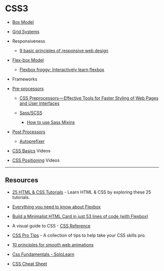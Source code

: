 # CSS3

- [Box Model](https://developer.mozilla.org/en-US/docs/Learn/CSS/Introduction_to_CSS/Box_model)

- [Grid Systems](https://www.w3schools.com/css/css_rwd_grid.asp)

- Responsiveness

  - [9 basic principles of responsive web design](http://blog.froont.com/9-basic-principles-of-responsive-web-design/)

- [Flex-box Model](https://css-tricks.com/snippets/css/a-guide-to-flexbox/)

  - [Flexbox froggy: Interactively learn flexbox](http://flexboxfroggy.com/)

- Frameworks

- [Pre-processors](https://developer.mozilla.org/en-US/docs/Glossary/CSS_preprocessor)

  - [CSS Preprocessors — Effective Tools for Faster Styling of Web Pages and User Interfaces](https://medium.com/@cabot_solutions/css-preprocessors-effective-tools-for-faster-styling-of-web-pages-and-user-interfaces-6ed4737a9804)

  - [Sass/SCSS](https://gist.github.com/jareware/4738651)

    - [How to use Sass Mixins](https://scotch.io/tutorials/how-to-use-sass-mixins)

- [Post Processors](https://www.hongkiat.com/blog/css-post-processors-tips-resources/)

  - [Autoprefixer](https://autoprefixer.github.io/)

- [CSS Basics](https://www.youtube.com/watch?v=s7ONvIgOWdM&list=PLqGj3iMvMa4IOmy04kDxh_hqODMqoeeCy) Videos

- [CSS Positioning](https://www.youtube.com/watch?v=kejG8G0dr5U&list=PLqGj3iMvMa4L731ispRfGAabXeRpM4RL6) Videos

---

## Resources

- [25 HTML & CSS Tutorials](https://codeburst.io/25-html-css-tutorials-6a864f387185) - Learn HTML & CSS by exploring these 25 tutorials.

- [Everything you need to know about Flexbox](https://medium.freecodecamp.com/understanding-flexbox-everything-you-need-to-know-b4013d4dc9af#.nusbqoyuc)

- [Build a Minimalist HTML Card in just 53 lines of code (with Flexbox)](https://codeburst.io/build-a-minimalist-html-card-in-just-53-lines-of-code-with-flexbox-b40801927eb5)

- A visual guide to CSS - [CSS Reference](http://cssreference.io/)

- [CSS Pro Tips](https://github.com/AllThingsSmitty/css-protips?utm_source=mybridge&utm_medium=blog&utm_campaign=read_more) - A collection of tips to help take your CSS skills pro.

- [10 principles for smooth web animations](https://blog.gyrosco.pe/smooth-css-animations-7d8ffc2c1d29#.y6p8vkehd)

- [Css Fundamentals - SoloLearn](https://www.sololearn.com/Course/CSS/)

- [CSS Cheat Sheet](https://websitesetup.org/css3-cheat-sheet/)
